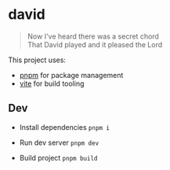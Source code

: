 # david

> Now I've heard there was a secret chord  
> That David played and it pleased the Lord

This project uses:

- [pnpm](https://pnpm.io/) for package management
- [vite](https://vitejs.dev/) for build tooling

## Dev

- Install dependencies
  `pnpm i`

- Run dev server
  `pnpm dev`

- Build project
  `pnpm build`
